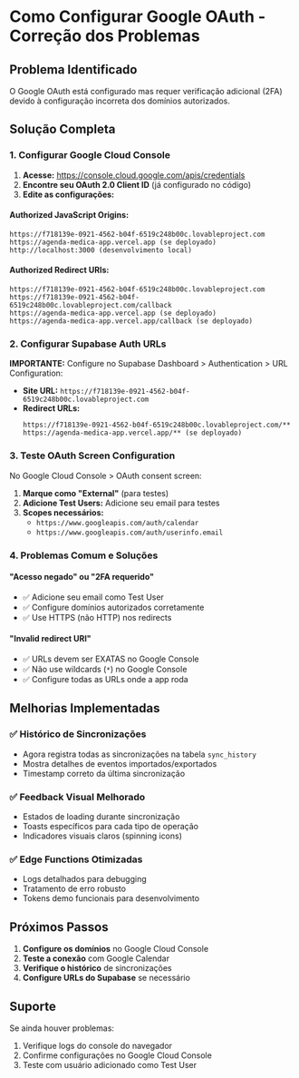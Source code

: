 # Como Configurar Google OAuth - Correção dos Problemas

## Problema Identificado
O Google OAuth está configurado mas requer verificação adicional (2FA) devido à configuração incorreta dos domínios autorizados.

## Solução Completa

### 1. Configurar Google Cloud Console

1. **Acesse:** https://console.cloud.google.com/apis/credentials
2. **Encontre seu OAuth 2.0 Client ID** (já configurado no código)
3. **Edite as configurações:**

#### Authorized JavaScript Origins:
```
https://f718139e-0921-4562-b04f-6519c248b00c.lovableproject.com
https://agenda-medica-app.vercel.app (se deployado)
http://localhost:3000 (desenvolvimento local)
```

#### Authorized Redirect URIs:
```
https://f718139e-0921-4562-b04f-6519c248b00c.lovableproject.com
https://f718139e-0921-4562-b04f-6519c248b00c.lovableproject.com/callback
https://agenda-medica-app.vercel.app (se deployado)
https://agenda-medica-app.vercel.app/callback (se deployado)
```

### 2. Configurar Supabase Auth URLs

**IMPORTANTE:** Configure no Supabase Dashboard > Authentication > URL Configuration:

- **Site URL:** `https://f718139e-0921-4562-b04f-6519c248b00c.lovableproject.com`
- **Redirect URLs:** 
  ```
  https://f718139e-0921-4562-b04f-6519c248b00c.lovableproject.com/**
  https://agenda-medica-app.vercel.app/** (se deployado)
  ```

### 3. Teste OAuth Screen Configuration

No Google Cloud Console > OAuth consent screen:

1. **Marque como "External"** (para testes)
2. **Adicione Test Users:** Adicione seu email para testes
3. **Scopes necessários:**
   - `https://www.googleapis.com/auth/calendar`
   - `https://www.googleapis.com/auth/userinfo.email`

### 4. Problemas Comum e Soluções

#### "Acesso negado" ou "2FA requerido"
- ✅ Adicione seu email como Test User
- ✅ Configure domínios autorizados corretamente
- ✅ Use HTTPS (não HTTP) nos redirects

#### "Invalid redirect URI"
- ✅ URLs devem ser EXATAS no Google Console
- ✅ Não use wildcards (`*`) no Google Console
- ✅ Configure todas as URLs onde a app roda

## Melhorias Implementadas

### ✅ Histórico de Sincronizações
- Agora registra todas as sincronizações na tabela `sync_history`
- Mostra detalhes de eventos importados/exportados
- Timestamp correto da última sincronização

### ✅ Feedback Visual Melhorado
- Estados de loading durante sincronização
- Toasts específicos para cada tipo de operação
- Indicadores visuais claros (spinning icons)

### ✅ Edge Functions Otimizadas
- Logs detalhados para debugging
- Tratamento de erro robusto
- Tokens demo funcionais para desenvolvimento

## Próximos Passos

1. **Configure os domínios** no Google Cloud Console
2. **Teste a conexão** com Google Calendar
3. **Verifique o histórico** de sincronizações
4. **Configure URLs do Supabase** se necessário

## Suporte

Se ainda houver problemas:
1. Verifique logs do console do navegador
2. Confirme configurações no Google Cloud Console
3. Teste com usuário adicionado como Test User
